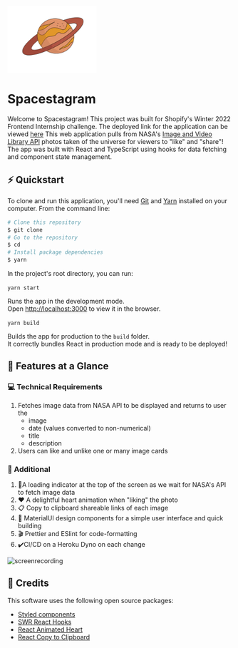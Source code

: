 <img src="https://github.com/hanlinc27/spacestagram/blob/main/illustration.gif" alt="planet" style="width:200px;"/>

# Spacestagram

Welcome to Spacestagram! This project was built for Shopify's Winter 2022 Frontend Internship challenge. The deployed link for the application can be viewed [here](https://spacestagram-shopify-2728.herokuapp.com/)
This web application pulls from NASA's [Image and Video Library API](https://api.nasa.gov/) photos taken of the universe for viewers to "like" and "share"! The app was built with React and TypeScript using hooks for data fetching and component state management. 

## ⚡️ Quickstart
To clone and run this application, you'll need [Git](https://git-scm.com/book/en/v2/Getting-Started-Installing-Git) and [Yarn](https://classic.yarnpkg.com/lang/en/docs/install/#mac-stable) installed on your computer. From the command line:
```Bash
# Clone this repository
$ git clone 
# Go to the repository
$ cd 
# Install package dependencies
$ yarn
```

In the project's root directory, you can run:

`yarn start`

Runs the app in the development mode.\
Open [http://localhost:3000](http://localhost:3000) to view it in the browser.

`yarn build`

Builds the app for production to the `build` folder.\
It correctly bundles React in production mode and is ready to be deployed!

## 🔨 Features at a Glance
### 💻 Technical Requirements
1. Fetches image data from NASA API to be displayed and returns to user the
    - image
    - date (values converted to non-numerical)
    - title
    - description
2. Users can like and unlike one or many image cards
### 📒 Additional 
1. 🔄A loading indicator at the top of the screen as we wait for NASA's API to fetch image data
2. ❤️ A delightful heart animation when "liking" the photo
3. 📋 Copy to clipboard shareable links of each image
4. 🎨 MaterialUI design components for a simple user interface and quick building
5. 🎬 Prettier and ESlint for code-formatting
5. ✔️CI/CD on a Heroku Dyno on each change

![screenrecording](https://github.com/hanlinc27/spacestagram/blob/main/spacestagram_recording.gif)

## 🧩 Credits
This software uses the following open source packages: 
- [Styled components](https://github.com/styled-components/styled-components)
- [SWR React Hooks](https://github.com/vercel/swr) 
- [React Animated Heart](https://github.com/ShaunLWM/react-animated-heart)
- [React Copy to Clipboard](https://www.npmjs.com/package/react-copy-to-clipboard)


